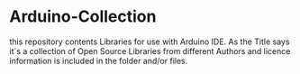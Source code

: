 # Arduino-Collection

this repository contents Libraries for use with Arduino IDE.
As the Title says it´s a collection of Open Source Libraries from
different Authors and licence information is included in the folder and/or files.
